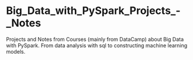# Big_Data_with_PySpark_Projects_-_Notes
Projects and Notes from Courses (mainly from DataCamp) about Big Data with PySpark. From data analysis with sql to constructing machine learning models.
